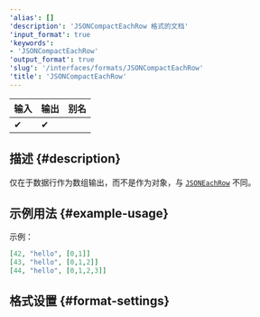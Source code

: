 ```yaml
---
'alias': []
'description': 'JSONCompactEachRow 格式的文档'
'input_format': true
'keywords':
- 'JSONCompactEachRow'
'output_format': true
'slug': '/interfaces/formats/JSONCompactEachRow'
'title': 'JSONCompactEachRow'
---
```


| 输入  | 输出   | 别名  |
|-------|--------|-------|
| ✔     | ✔      |       |

## 描述 {#description}

仅在于数据行作为数组输出，而不是作为对象，与 [`JSONEachRow`](./JSONEachRow.md) 不同。

## 示例用法 {#example-usage}

示例：

```json
[42, "hello", [0,1]]
[43, "hello", [0,1,2]]
[44, "hello", [0,1,2,3]]
```

## 格式设置 {#format-settings}
